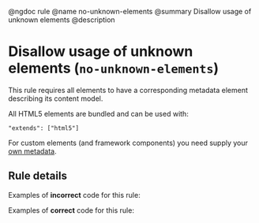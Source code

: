 @ngdoc rule
@name no-unknown-elements
@summary Disallow usage of unknown elements
@description

# Disallow usage of unknown elements (`no-unknown-elements`)

This rule requires all elements to have a corresponding metadata element
describing its content model.

All HTML5 elements are bundled and can be used with:

    "extends": ["html5"]

For custom elements (and framework components) you need supply your [own
metadata](../usage/elements.html).

## Rule details

Examples of **incorrect** code for this rule:

<validate name="incorrect" rules="no-unknown-elements">
    <custom-element></custom-element>
</validate>

Examples of **correct** code for this rule:

<validate name="correct" rules="no-unknown-elements">
    <div></div>
</validate>

